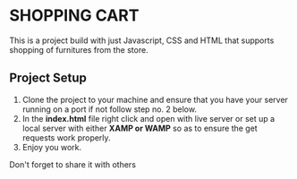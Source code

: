 # SHOPPING CART

This is a project build with just Javascript, CSS and HTML that supports shopping of furnitures from the store.

## Project Setup

1. Clone the project to your machine and ensure that you have your server running on a port if not follow step no. 2 below.
2. In the **index.html** file right click and open with live server or set up a local server with either **XAMP or WAMP** so as to ensure the get requests work properly.
3. Enjoy you work.

Don't forget to share it with others
